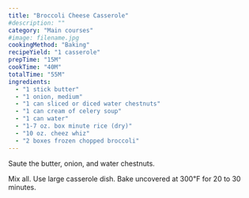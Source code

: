```yaml
---
title: "Broccoli Cheese Casserole"
#description: ""
category: "Main courses"
#image: filename.jpg
cookingMethod: "Baking"
recipeYield: "1 casserole"
prepTime: "15M"
cookTime: "40M"
totalTime: "55M"
ingredients:
  - "1 stick butter"
  - "1 onion, medium"
  - "1 can sliced or diced water chestnuts"
  - "1 can cream of celery soup"
  - "1 can water"
  - "1-7 oz. box minute rice (dry)"
  - "10 oz. cheez whiz"
  - "2 boxes frozen chopped broccoli"
---
```


Saute the butter, onion, and water chestnuts.

Mix all. Use large casserole dish. Bake uncovered at 300℉ for 20 to 30 minutes.
